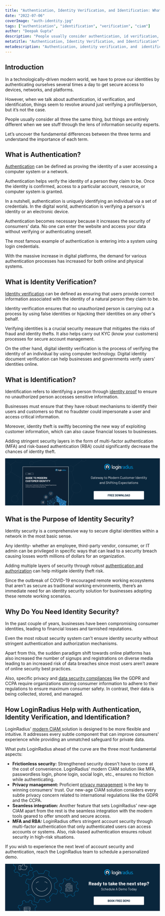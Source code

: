 ```yaml
---
title: "Authentication, Identity Verification, and Identification: What's the Difference"
date: "2022-07-06"
coverImage: "auth-identity.jpg"
tags: ["authentication", "identification", "verification", "ciam"]
author: "Deepak Gupta"
description: "People usually consider authentication, id verification, and identification the same thing, but they are entirely different when we see stuff through the lens of information security experts. Learn the fundamental differences between the three and the importance of each from an information security perspective."
metatitle: "Authentication, Identity Verification, and Identification"
metadescription: "Authentication, identity verification, and  identification are crucial aspects from an IT security perspective. Read on to know the difference between them."
---
```


## Introduction

In a technologically-driven modern world, we have to prove our identities by authenticating ourselves several times a day to get secure access to devices, networks, and platforms. 

However, when we talk about authentication, id verification, and identification, things seem to revolve around just verifying a profile/person, but it’s not the case. 

People usually consider all three the same thing, but things are entirely different when we see stuff through the lens of information security experts. 

Let’s uncover the fundamental differences between the three terms and understand the importance of each term. 


## What is Authentication?

[Authentication](https://www.loginradius.com/blog/identity/what-is-login-authentication/) can be defined as proving the identity of a user accessing a computer system or a network. 

Authentication helps verify the identity of a person they claim to be. Once the identity is confirmed, access to a particular account, resource, or computer system is granted. 

In a nutshell, authentication is uniquely identifying an individual via a set of credentials. In the digital world, authentication is verifying a person's identity or an electronic device.

Authentication becomes necessary because it increases the security of consumers' data. No one can enter the website and access your data without verifying or authenticating oneself. 

The most famous example of authentication is entering into a system using login credentials.

With the massive increase in digital platforms, the demand for various authentication processes has increased for both online and physical systems.


## What is Identity Verification? 

[Identity verification](https://www.loginradius.com/blog/identity/what-is-identity-verification/) can be defined as ensuring that users provide correct information associated with the identity of a natural person they claim to be. 

Identity verification ensures that no unauthorized person is carrying out a process by using false identities or hijacking their identities on any other's behalf.

Verifying identities is a crucial security measure that mitigates the risks of fraud and identity thefts. It also helps carry out KYC (know your customers) processes for secure account management. 

On the other hand, digital identity verification is the process of verifying the identity of an individual by using computer technology. Digital identity document verification can help businesses and governments verify users' identities online. 


## What is Identification?

Identification refers to identifying a person through [identity proof](https://www.loginradius.com/blog/identity/identity-proofing/) to ensure no unauthorized person accesses sensitive information. 

Businesses must ensure that they have robust mechanisms to identify their users and customers so that no fraudster could impersonate a user and access critical information. 

Moreover, identity theft is swiftly becoming the new way of exploiting customer information, which can also cause financial losses to businesses. 

Adding stringent security layers in the form of multi-factor authentication (MFA) and risk-based authentication (RBA) could significantly decrease the chances of identity theft. 

[![ciam-eb](ciam-eb.png)](https://www.loginradius.com/resource/guide-to-modern-customer-identity/)


## What is the Purpose of Identity Security?

Identity security is a comprehensive way to secure digital identities within a network in the most basic sense.

Any identity- whether an employee, third-party vendor, consumer, or IT admin can be privileged in specific ways that can lead to a security breach causing losses worth millions of dollars for an organization.

Adding multiple layers of security through robust [authentication and authorization](https://www.loginradius.com/blog/identity/authentication-vs-authorization-infographic/) can help mitigate identity theft risk.

Since the outbreak of COVID-19 encouraged remote working ecosystems that aren’t as secure as traditional working environments, there’s an immediate need for an identity security solution for businesses adopting these remote working scenarios.


## Why Do You Need Identity Security?

In the past couple of years, businesses have been compromising consumer identities, leading to financial losses and tarnished reputations.

Even the most robust security system can’t ensure identity security without stringent authentication and authorization mechanisms.

Apart from this, the sudden paradigm shift towards online platforms has also increased the number of signups and registrations on diverse media leading to an increased risk of data breaches since most users aren’t aware of online security best practices.

Also, specific privacy and [data security compliances](https://www.loginradius.com/compliances/) like the GDPR and CCPA require organizations storing consumer information to adhere to their regulations to ensure maximum consumer safety. In contrast, their data is being collected, stored, and managed.


## How LoginRadius Help with Authentication, Identity Verification, and Identification?

LoginRadius' [modern CIAM ](https://www.loginradius.com/blog/identity/new-age-ciam/)solution is designed to be more flexible and intuitive. It addresses every subtle component that can improve consumers' experience while providing an unmatched safeguard for private data.

What puts LoginRadius ahead of the curve are the three most fundamental aspects:



* **Frictionless security:** Strengthened security doesn't have to come at the cost of convenience. LoginRadius' modern CIAM solution like MFA, passwordless login, phone login, social login, etc., ensures no friction while authenticating.
* **Privacy management:** Proficient [privacy management](https://www.loginradius.com/blog/identity/privacy-policy-management/) is the key to winning consumers' trust. Our new-age CIAM solution considers every subtle privacy concern related to international regulations like the GDPR and the CCPA.
* **Seamless integration:** Another feature that sets LoginRadius' new-age CIAM apart from the rest is the seamless integration with the modern tools geared to offer smooth and secure access.
* **MFA and RBA:** LoginRadius offers stringent account security through multi-factor authentication that only authenticated users can access accounts or systems. Also, risk-based authentication ensures robust security in high-risk situations. 

If you wish to experience the next level of account security and authentication, reach the LoginRadius team to schedule a personalized demo. 


[![book-a-demo-loginradius](../../assets/book-a-demo-loginradius.png)](https://www.loginradius.com/book-a-demo/)
